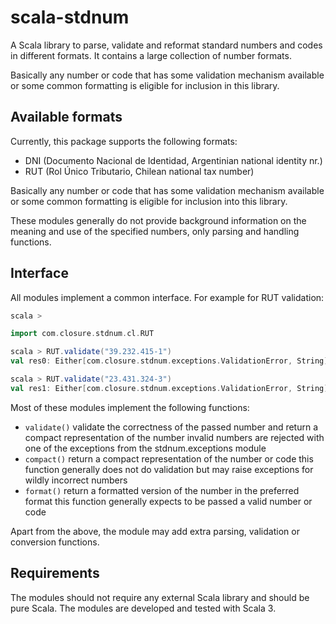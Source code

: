 # scala-stdnum

A Scala library to parse, validate and reformat standard numbers and codes in different formats. It contains a large
collection of number formats.

Basically any number or code that has some validation mechanism available or some common formatting is eligible for
inclusion in this library.

## Available formats

Currently, this package supports the following formats:

- DNI (Documento Nacional de Identidad, Argentinian national identity nr.)
- RUT (Rol Único Tributario, Chilean national tax number)

Basically any number or code that has some validation mechanism available or some common formatting is eligible for
inclusion into this library.

These modules generally do not provide background information on the meaning and use of the specified numbers, only
parsing and handling functions.

## Interface

All modules implement a common interface. For example for RUT validation:

```scala
scala >

import com.closure.stdnum.cl.RUT

scala > RUT.validate("39.232.415-1")
val res0: Either[com.closure.stdnum.exceptions.ValidationError, String] = Right(392324151)

scala > RUT.validate("23.431.324-3")
val res1: Either[com.closure.stdnum.exceptions.ValidationError, String] = Left(com.closure.stdnum.exceptions.InvalidChecksum)
```

Most of these modules implement the following functions:

- `validate()` validate the correctness of the passed number and return a compact representation of the number invalid
  numbers are rejected with one of the exceptions from the stdnum.exceptions module
- `compact()` return a compact representation of the number or code this function generally does not do validation but
  may raise exceptions for wildly incorrect numbers
- `format()` return a formatted version of the number in the preferred format this function generally expects to be
  passed a valid number or code

Apart from the above, the module may add extra parsing, validation or conversion functions.

## Requirements

The modules should not require any external Scala library and should be pure Scala. The modules are developed and tested with Scala 3.